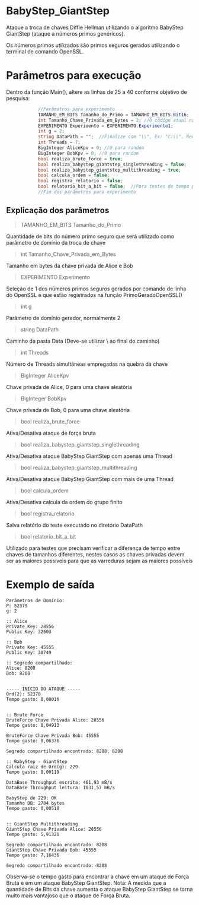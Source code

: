 # BabyStep_GiantStep
Ataque a troca de chaves Diffie Hellman utilizando o algoritmo BabyStep GiantStep (ataque a números primos genéricos).

Os números primos utilizados são primos seguros gerados utilizando o terminal de comando OpenSSL.

# Parâmetros para execução
Dentro da função Main(), altere as linhas de 25 a 40 conforme objetivo de pesquisa:
```C#
            //Parâmetros para experimento
            TAMANHO_EM_BITS Tamanho_do_Primo = TAMANHO_EM_BITS.Bit16;
            int Tamanho_Chave_Privada_em_Bytes = 2; //O código atual não permite trabalhar com tamanho de chaves em bits
            EXPERIMENTO Experimento = EXPERIMENTO.Experimento1;
            int g = 2;
            string DataPath = "";  //Finalize com "\\", Ex: "C:\\". Recomendável utilizar um HD externo como banco de dados (grande volume de dados dependendo do tamanho do número primo)
            int Threads = 7;
            BigInteger AliceKpv = 0; //0 para random
            BigInteger BobKpv = 0; //0 para random 
            bool realiza_brute_force = true;
            bool realiza_babystep_giantstep_singlethreading = false;
            bool realiza_babystep_giantstep_multithreading = true;
            bool calcula_ordem = false;
            bool registra_relatorio = false;
            bool relatorio_bit_a_bit = false;  //Para testes de tempo para quebra da cifra a cada aumento de 1 bit na chave (a chave privada das partes tem que estar no limite da faixa para que o teste seja fidedigno)
            //Fim dos parâmetros para experimento
```

## Explicação dos parâmetros
> TAMANHO_EM_BITS Tamanho_do_Primo
 
Quantidade de bits do número primo seguro que será utilizado como parâmetro de domínio da troca de chave

> int Tamanho_Chave_Privada_em_Bytes
 
Tamanho em bytes da chave privada de Alice e Bob

> EXPERIMENTO Experimento
 
Seleção de 1 dos números primos seguros gerados por comando de linha do OpenSSL e que estão registrados na função PrimoGeradoOpenSSL()

> int g

Parâmetro de domínio gerador, normalmente 2

> string DataPath

Caminho da pasta Data (Deve-se utilizar \\ ao final do caminho)

> int Threads

Número de Threads simultâneas empregadas na quebra da chave

> BigInteger AliceKpv

Chave privada de Alice, 0 para uma chave aleatória

> BigInteger BobKpv

Chave privada de Bob, 0 para uma chave aleatória

> bool realiza_brute_force

Ativa/Desativa ataque de força bruta

> bool realiza_babystep_giantstep_singlethreading

Ativa/Desativa ataque BabyStep GiantStep com apenas uma Thread

> bool realiza_babystep_giantstep_multithreading

Ativa/Desativa ataque BabyStep GiantStep com mais de uma Thread

> bool calcula_ordem

Ativa/Desativa calcula da ordem do grupo finito

> bool registra_relatorio

Salva relatório do teste executado no diretório DataPath

> bool relatorio_bit_a_bit

Utilizado para testes que precisam verificar a diferença de tempo entre chaves de tamanhos diferentes, nestes casos as chaves privadas devem ser as maiores possíveis para que as varreduras sejam as maiores possíveis


# Exemplo de saída

```
Parâmetros de Domínio:
P: 52379
g: 2

:: Alice
Private Key: 28556
Public Key: 32603

:: Bob
Private Key: 45555
Public Key: 30749

:: Segredo compartilhado:
Alice: 8208
Bob: 8208


----- INICIO DO ATAQUE -----
Ord(2): 52378
Tempo gasto: 0,00016


:: Brute Force
BruteForce Chave Privada Alice: 28556
Tempo gasto: 0,04913

BruteForce Chave Privada Bob: 45555
Tempo gasto: 0,06376

Segredo compartilhado encontrado: 8208, 8208

:: BabyStep - GiantStep
Calcula raiz de Ord(g): 229
Tempo gasto: 0,00119

DataBase Throughput escrita: 461,93 mB/s
DataBase Throughput leitura: 1031,57 mB/s

BabyStep de 229: OK
Tamanho DB: 2704 bytes
Tempo gasto: 0,00518


:: GiantStep Multithreading
GiantStep Chave Privada Alice: 28556
Tempo gasto: 5,91321

Segredo compartilhado encontrado: 8208
GiantStep Chave Privada Bob: 45555
Tempo gasto: 7,16436

Segredo compartilhado encontrado: 8208
```
Observa-se o tempo gasto para encontrar a chave em um ataque de Força Bruta e em um ataque BabyStep GiantStep.
Nota: A medida que a quantidade de Bits da chave aumenta o ataque BabyStep GiantStep se torna muito mais vantajoso que o ataque de Força Bruta.
